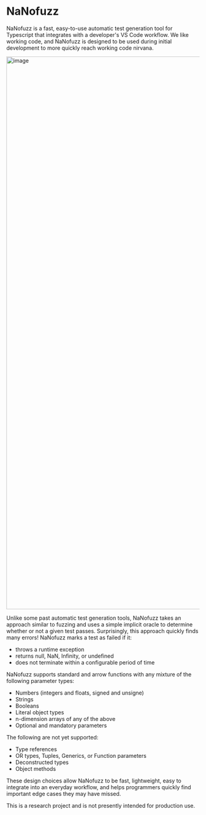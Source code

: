 # NaNofuzz
NaNofuzz is a fast, easy-to-use automatic test generation tool for Typescript that integrates with a developer's VS Code workflow.  We like working code, and NaNofuzz is designed to be used during initial development to more quickly reach working code nirvana.

<img width="1440" alt="image" src="https://user-images.githubusercontent.com/22134678/182907479-01dcf1dc-de09-4d55-af56-1837639d78af.png">

Unlike some past automatic test generation tools, NaNofuzz takes an approach similar to fuzzing and uses a simple implicit oracle to determine whether or not a given test passes. Surprisingly, this approach quickly finds many errors! NaNofuzz marks a test as failed if it:
 - throws a runtime exception
 - returns null, NaN, Infinity, or undefined
 - does not terminate within a configurable period of time

NaNofuzz supports standard and arrow functions with any mixture of the following parameter types:
 - Numbers (integers and floats, signed and unsigne)
 - Strings
 - Booleans
 - Literal object types
 - n-dimension arrays of any of the above
 - Optional and mandatory parameters

The following are not yet supported:
 - Type references
 - OR types, Tuples, Generics, or Function parameters
 - Deconstructed types
 - Object methods

These design choices allow NaNofuzz to be fast, lightweight, easy to integrate into an everyday workflow, and helps programmers quickly find important edge cases they may have missed.

This is a research project and is not presently intended for production use.  